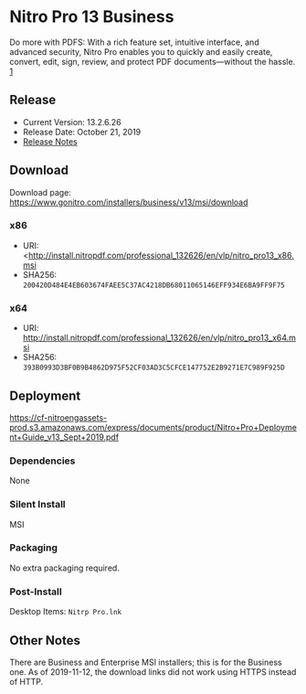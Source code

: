 # Nitro Pro 13 Business

Do more with PDFS: With a rich feature set, intuitive interface, and advanced security, Nitro Pro enables you to quickly and easily create, convert, edit, sign, review, and protect PDF documents—without the hassle. [1]

[1]: https://www.gonitro.com/nps/pro/pdf-software

## Release

- Current Version: 13.2.6.26
- Release Date: October 21, 2019
- [Release Notes](https://www.gonitro.com/nps/product-details/release-notes)

## Download

Download page: <https://www.gonitro.com/installers/business/v13/msi/download>

### x86

- URI: <<http://install.nitropdf.com/professional_132626/en/vlp/nitro_pro13_x86.msi>
- SHA256: `200420D484E4EB603674FAEE5C37AC4218DB68011065146EFF934E6BA9FF9F75`

### x64

- URI: <http://install.nitropdf.com/professional_132626/en/vlp/nitro_pro13_x64.msi>
- SHA256: `393B0993D3BF0B9B4862D975F52CF03AD3C5CFCE147752E2B9271E7C989F925D`

## Deployment

<https://cf-nitroengassets-prod.s3.amazonaws.com/express/documents/product/Nitro+Pro+Deployment+Guide_v13_Sept+2019.pdf>

### Dependencies

None

### Silent Install

MSI

### Packaging

No extra packaging required.

### Post-Install

Desktop Items: `Nitrp Pro.lnk`

## Other Notes

There are Business and Enterprise MSI installers; this is for the Business one. As of 2019-11-12, the download links did not work using HTTPS instead of HTTP.
